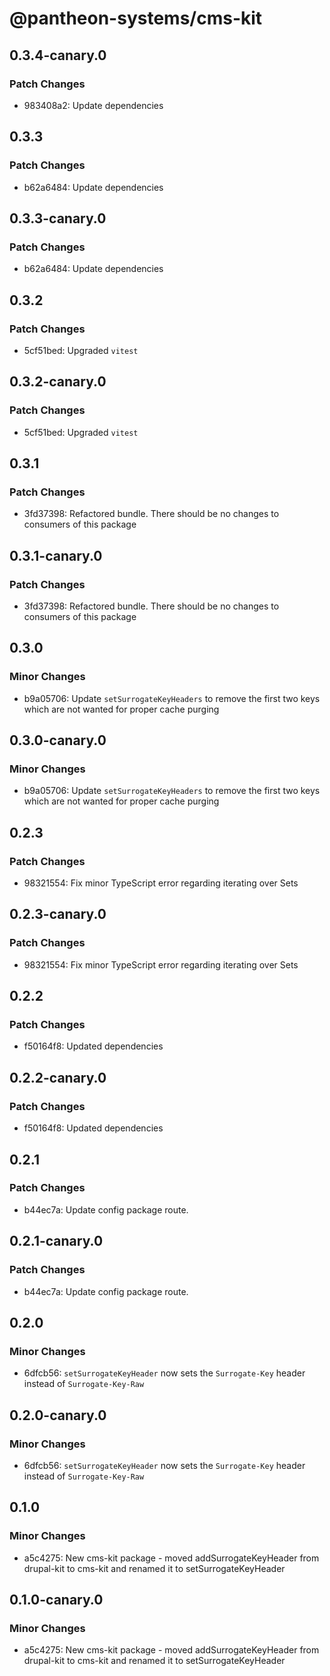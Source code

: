 # @pantheon-systems/cms-kit

## 0.3.4-canary.0

### Patch Changes

- 983408a2: Update dependencies

## 0.3.3

### Patch Changes

- b62a6484: Update dependencies

## 0.3.3-canary.0

### Patch Changes

- b62a6484: Update dependencies

## 0.3.2

### Patch Changes

- 5cf51bed: Upgraded `vitest`

## 0.3.2-canary.0

### Patch Changes

- 5cf51bed: Upgraded `vitest`

## 0.3.1

### Patch Changes

- 3fd37398: Refactored bundle. There should be no changes to consumers of this
  package

## 0.3.1-canary.0

### Patch Changes

- 3fd37398: Refactored bundle. There should be no changes to consumers of this
  package

## 0.3.0

### Minor Changes

- b9a05706: Update `setSurrogateKeyHeaders` to remove the first two keys which
  are not wanted for proper cache purging

## 0.3.0-canary.0

### Minor Changes

- b9a05706: Update `setSurrogateKeyHeaders` to remove the first two keys which
  are not wanted for proper cache purging

## 0.2.3

### Patch Changes

- 98321554: Fix minor TypeScript error regarding iterating over Sets

## 0.2.3-canary.0

### Patch Changes

- 98321554: Fix minor TypeScript error regarding iterating over Sets

## 0.2.2

### Patch Changes

- f50164f8: Updated dependencies

## 0.2.2-canary.0

### Patch Changes

- f50164f8: Updated dependencies

## 0.2.1

### Patch Changes

- b44ec7a: Update config package route.

## 0.2.1-canary.0

### Patch Changes

- b44ec7a: Update config package route.

## 0.2.0

### Minor Changes

- 6dfcb56: `setSurrogateKeyHeader` now sets the `Surrogate-Key` header instead
  of `Surrogate-Key-Raw`

## 0.2.0-canary.0

### Minor Changes

- 6dfcb56: `setSurrogateKeyHeader` now sets the `Surrogate-Key` header instead
  of `Surrogate-Key-Raw`

## 0.1.0

### Minor Changes

- a5c4275: New cms-kit package - moved addSurrogateKeyHeader from drupal-kit to
  cms-kit and renamed it to setSurrogateKeyHeader

## 0.1.0-canary.0

### Minor Changes

- a5c4275: New cms-kit package - moved addSurrogateKeyHeader from drupal-kit to
  cms-kit and renamed it to setSurrogateKeyHeader
